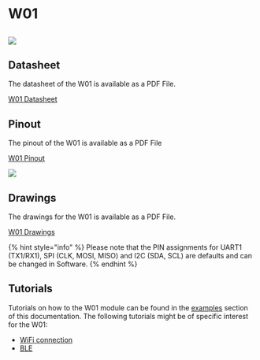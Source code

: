# W01

## ![](../../gitbook/assets/assets-lil0igdl11z7jos_jpx-lkn7scqkkkb6tqb3uyo-lkn85ios3qzh5brsxk2-w01.png) 

## Datasheet

The datasheet of the W01 is available as a PDF File.

[W01 Datasheet](../../gitbook/assets/w01-specsheet-1.pdf)
## Pinout

The pinout of the W01 is available as a PDF File

[W01 Pinout](../../gitbook/assets/w01-pinout.pdf)

![](../../gitbook/assets/w01-pinout.png)

## Drawings

The drawings for the W01 is available as a PDF File.

[W01 Drawings](../../gitbook/assets/w01-drawing.pdf)

{% hint style="info" %}
Please note that the PIN assignments for UART1 \(TX1/RX1), SPI \(CLK, MOSI, MISO) and I2C \(SDA, SCL) are defaults and can be changed in Software.
{% endhint %}

## Tutorials

Tutorials on how to the W01 module can be found in the [examples](../../tutorials/introduction.md) section of this documentation. The following tutorials might be of specific interest for the W01:

* [WiFi connection](../../tutorials/all/wlan.md)
* [BLE](../../tutorials/all/ble.md)

